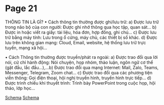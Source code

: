 # Page 21

 THÔNG TIN LÀ GÌ? 
•  Cách thông tin thường được ghi/lưu trữ: a) Được lưu trữ trong não bộ của con người: Được ghi nhớ thông qua học tập, quan sát… b) Được in hoặc viết ra giấy: tài liệu, hóa đơn, hợp đồng, ghi chú...
c) Được lưu trữ bằng máy tính: Lưu trong ổ cứng, máy chủ, các thiết bị số khác.
 d) Được lưu trên không gian mạng: Cloud, Email, website, hệ thống lưu trữ trực tuyến,  mạng xã hội... 

 • Cách Thông tin thường được truyền/phát ra ngoài:  a) Được trao đổi qua lời nói, cử chỉ hành động: Nói chuyện, họp nhóm, thảo luận, ngôn ngữ cơ thể (gật đầu, lắc đầu…),…b) Được trao đổi qua mạng Internet: Mail, Zalo, Teams, Messenger, Telegram, Zoom chat...
c) Được trao đổi qua các phương tiện viễn thông: Gọi điện thoại, hội nghị truyền hình, truyền hình trực tiếp...
d) Được trình chiếu khi thuyết trình: Trình bày PowerPoint trong cuộc họp, hội thảo, lớp học...

[Schema](page_21_img_0.png)
[Schema](page_21_img_1.png)
